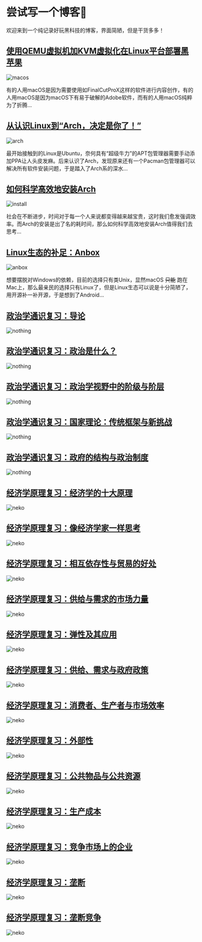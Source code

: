 # 尝试写一个博客💌

欢迎来到一个纯记录好玩黑科技的博客，界面简陋，但是干货多多！

## [使用QEMU虚拟机加KVM虚拟化在Linux平台部署黑苹果](./macos.md)

![macos](./img/macos.png)

有的人用macOS是因为需要使用如FinalCutProX这样的软件进行内容创作，有的人用macOS是因为macOS下有易于破解的Adobe软件，而有的人用macOS纯粹为了折腾...

## [从认识Linux到“Arch，决定是你了！”](./arch.md)

![arch](./img/arch.png)

最开始接触到的Linux是Ubuntu，奈何具有“超级牛力”的APT包管理器需要手动添加PPA让人头皮发麻。后来认识了Arch，发现原来还有一个Pacman包管理器可以解决所有软件安装问题，于是踏入了Arch系的深水...

## [如何科学高效地安装Arch](./install.md)

![install](./img/install.png)

社会在不断进步，时间对于每一个人来说都变得越来越宝贵，这时我们愈发强调效率。而Arch的安装是出了名的耗时间，那么如何科学高效地安装Arch值得我们去思考...

## [Linux生态的补足：Anbox](./anbox.md)

![anbox](./img/anbox.png)

想要摆脱对Windows的依赖，目前的选择只有类Unix，显然macOS ~~只能~~ 跑在Mac上，那么最亲民的选择只有Linux了，但是Linux生态可以说是十分简陋了，用开源补一补开源，于是想到了Android...

## [政治学通识复习：导论](./导论.md)

![nothing](./img/nothing.png)

## [政治学通识复习：政治是什么？](./政治是什么.md)

![nothing](./img/nothing.png)

## [政治学通识复习：政治学视野中的阶级与阶层](./政治学视野中的阶级与阶层.md)

![nothing](./img/nothing.png)

## [政治学通识复习：国家理论：传统框架与新挑战](./国家理论.md)

![nothing](./img/nothing.png)

## [政治学通识复习：政府的结构与政治制度](./政府结构与政治制度.md)

![nothing](./img/nothing.png)

## [经济学原理复习：经济学的十大原理](./经济学的十大原理.md)

![neko](./img/neko.jpg)

## [经济学原理复习：像经济学家一样思考](./像经济学家一样思考.md)

![neko](./img/neko.jpg)

## [经济学原理复习：相互依存性与贸易的好处](./相互依存性与贸易的好处.md)

![neko](./img/neko.jpg)

## [经济学原理复习：供给与需求的市场力量](./供给与需求的市场力量.md)

![neko](./img/neko.jpg)

## [经济学原理复习：弹性及其应用](./弹性及其应用.md)

![neko](./img/neko.jpg)

## [经济学原理复习：供给、需求与政府政策](./供给、需求与政府政策.md)

![neko](./img/neko.jpg)

## [经济学原理复习：消费者、生产者与市场效率](./消费者、生产者与市场效率.md)

![neko](./img/neko.jpg)

## [经济学原理复习：外部性](./外部性.md)

![neko](./img/neko.jpg)

## [经济学原理复习：公共物品与公共资源](./公共物品与公共资源.md)

![neko](./img/neko.jpg)

## [经济学原理复习：生产成本](./生产成本.md)

![neko](./img/neko.jpg)

## [经济学原理复习：竞争市场上的企业](./竞争市场上的企业.md)

![neko](./img/neko.jpg)

## [经济学原理复习：垄断](./垄断.md)

![neko](./img/neko.jpg)

## [经济学原理复习：垄断竞争](./垄断竞争.md)

![neko](./img/neko.jpg)
